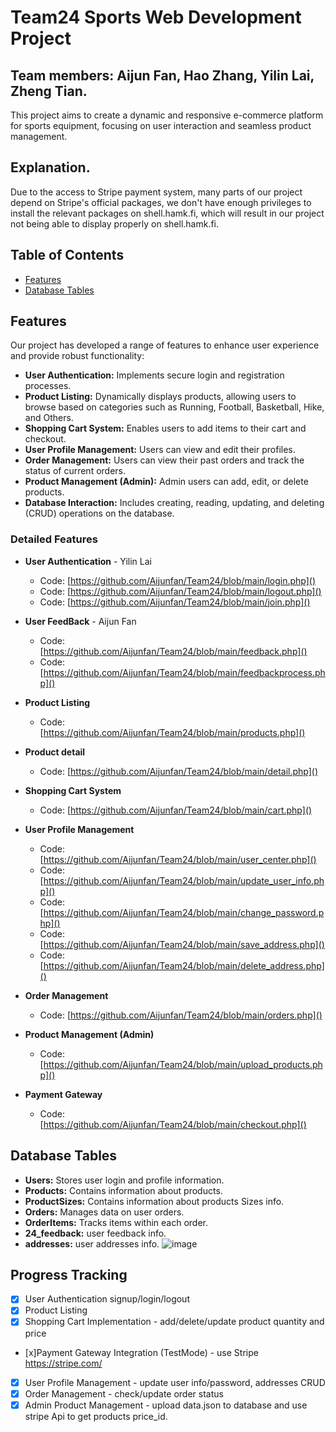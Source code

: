 # Team24 Sports Web Development Project
## Team members: Aijun Fan, Hao Zhang, Yilin Lai, Zheng Tian.
This project aims to create a dynamic and responsive e-commerce platform for sports equipment, focusing on user interaction and seamless product management.

## Explanation.
Due to the access to Stripe payment system, many parts of our project depend on Stripe's official packages, we don't have enough privileges to install the relevant packages on shell.hamk.fi, which will result in our project not being able to display properly on shell.hamk.fi.

## Table of Contents
- [Features](#features)
- [Database Tables](#database-tables)
## Features
Our project has developed a range of features to enhance user experience and provide robust functionality:

- **User Authentication:** Implements secure login and registration processes.
- **Product Listing:** Dynamically displays products, allowing users to browse based on categories such as Running, Football, Basketball, Hike, and Others.
- **Shopping Cart System:** Enables users to add items to their cart and checkout.
- **User Profile Management:** Users can view and edit their profiles.
- **Order Management:** Users can view their past orders and track the status of current orders.
- **Product Management (Admin):** Admin users can add, edit, or delete products.
- **Database Interaction:** Includes creating, reading, updating, and deleting (CRUD) operations on the database.

### Detailed Features
- **User Authentication** - Yilin Lai
  - Code: [https://github.com/Aijunfan/Team24/blob/main/login.php]()
  - Code: [https://github.com/Aijunfan/Team24/blob/main/logout.php]()
  - Code: [https://github.com/Aijunfan/Team24/blob/main/join.php]()

- **User FeedBack** - Aijun Fan
    - Code: [https://github.com/Aijunfan/Team24/blob/main/feedback.php]()
    - Code: [https://github.com/Aijunfan/Team24/blob/main/feedbackprocess.php]()
- **Product Listing** 
  - Code: [https://github.com/Aijunfan/Team24/blob/main/products.php]()
- **Product detail** 
  - Code: [https://github.com/Aijunfan/Team24/blob/main/detail.php]()
- **Shopping Cart System** 
  - Code: [https://github.com/Aijunfan/Team24/blob/main/cart.php]()
- **User Profile Management** 
  - Code: [https://github.com/Aijunfan/Team24/blob/main/user_center.php]()
  - Code: [https://github.com/Aijunfan/Team24/blob/main/update_user_info.php]()
  - Code: [https://github.com/Aijunfan/Team24/blob/main/change_password.php]()
  - Code: [https://github.com/Aijunfan/Team24/blob/main/save_address.php]()
  - Code: [https://github.com/Aijunfan/Team24/blob/main/delete_address.php]()
- **Order Management** 
  - Code: [https://github.com/Aijunfan/Team24/blob/main/orders.php]()
- **Product Management (Admin)** 
  - Code: [https://github.com/Aijunfan/Team24/blob/main/upload_products.php]()

- **Payment Gateway** 
  - Code: [https://github.com/Aijunfan/Team24/blob/main/checkout.php]()

## Database Tables
- **Users:** Stores user login and profile information.
- **Products:** Contains information about products.
- **ProductSizes:** Contains information about products Sizes info.
- **Orders:** Manages data on user orders.
- **OrderItems:** Tracks items within each order.
- **24_feedback:** user feedback info.
- **addresses:** user addresses info.
![image](https://github.com/Aijunfan/Team24/assets/127038124/8fe2ecf5-43d8-4f3e-bc4d-db86e875f1d6)

## Progress Tracking
- [x] User Authentication signup/login/logout
- [x] Product Listing 
- [x] Shopping Cart Implementation - add/delete/update product quantity and price
- [x]Payment Gateway Integration (TestMode) - use Stripe https://stripe.com/
- [x] User Profile Management - update user info/password, addresses CRUD 
- [x] Order Management - check/update order status  
- [x] Admin Product Management - upload data.json to database and use stripe Api to get products price_id.

